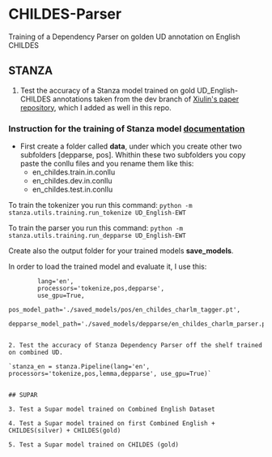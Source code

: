 # CHILDES-Parser
Training of a Dependency Parser on golden UD annotation on English CHILDES 

## STANZA 

1. Test the accuracy of a Stanza model trained on gold UD_English-CHILDES annotations taken from the dev branch of [Xiulin's paper repository](https://github.com/UniversalDependencies/UD_English-CHILDES), which I added as well in this repo.

### Instruction for the training of Stanza model [documentation](https://stanfordnlp.github.io/stanza/training_and_evaluation.html)

- First create a folder called **data**, under which you create other two subfolders [depparse, pos]. Whithin these two subfolders you copy paste the conllu files and you rename them like this:
    - en_childes.train.in.conllu
    - en_childes.dev.in.conllu
    - en_childes.test.in.conllu

To train the tokenizer you run this command:
`python -m stanza.utils.training.run_tokenize UD_English-EWT`

To train the parser you run this command:
`python -m stanza.utils.training.run_depparse UD_English-EWT`

Create also the output folder for your trained models **save_models**.

In order to load the trained model and evaluate it, I use this:

```stanza_childes_en = stanza.Pipeline(
        lang='en',
        processors='tokenize,pos,depparse',
        use_gpu=True,
        pos_model_path='./saved_models/pos/en_childes_charlm_tagger.pt',
        depparse_model_path='./saved_models/depparse/en_childes_charlm_parser.pt')```


2. Test the accuracy of Stanza Dependency Parser off the shelf trained on combined UD. 

`stanza_en = stanza.Pipeline(lang='en', processors='tokenize,pos,lemma,depparse', use_gpu=True)`


## SUPAR 

3. Test a Supar model trained on Combined English Dataset

4. Test a Supar model trained on first Combined English + CHILDES(silver) + CHILDES(gold)

5. Test a Supar model trained on CHILDES (gold)





